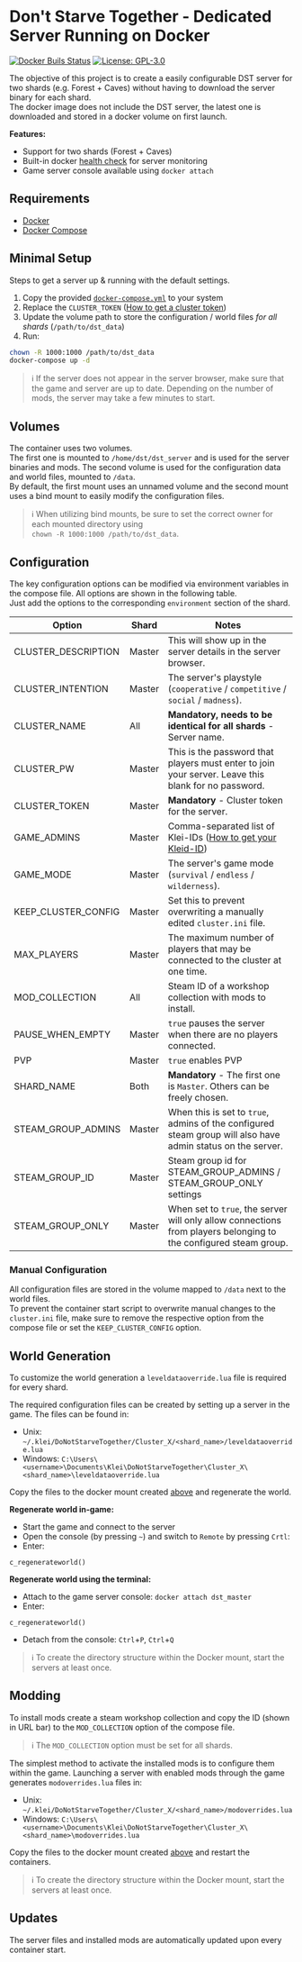 # Don't Starve Together - Dedicated Server Running on Docker

[![Docker Buils Status](https://github.com/Wollwolke/dst-dedicated-server/actions/workflows/docker-publish.yml/badge.svg)](https://github.com/Wollwolke/dst-dedicated-server/actions/workflows/docker-publish.yml)
[![License: GPL-3.0](https://img.shields.io/github/license/wollwolke/dst-dedicated-server?label=License)](https://github.com/Wollwolke/dst-dedicated-server/blob/master/LICENSE)

The objective of this project is to create a easily configurable DST server for two shards (e.g. Forest + Caves) without having to download the server binary for each shard.  
The docker image does not include the DST server, the latest one is downloaded and stored in a docker volume on first launch.

**Features:**

- Support for two shards (Forest + Caves)
- Built-in docker [health check](https://github.com/Wollwolke/dst-ping) for server monitoring
- Game server console available using `docker attach`

## Requirements

- [Docker](https://docs.docker.com/engine/install/)
- [Docker Compose](https://docs.docker.com/compose/install/)

## Minimal Setup

Steps to get a server up & running with the default settings.

1. Copy the provided [`docker-compose.yml`](docker-compose.yml) to your system
2. Replace the `CLUSTER_TOKEN` ([How to get a cluster token](doc/guides.md#acquire-cluster-token))
3. Update the volume path to store the configuration / world files *for all shards* (`/path/to/dst_data`)
4. Run:

``` sh
chown -R 1000:1000 /path/to/dst_data
docker-compose up -d
```

>ℹ If the server does not appear in the server browser, make sure that the game and server are up to date.
Depending on the number of mods, the server may take a few minutes to start.

## Volumes

The container uses two volumes.  
The first one is mounted to `/home/dst/dst_server` and is used for the server binaries and mods.
The second volume is used for the configuration data and world files, mounted to `/data`.  
By default, the first mount uses an unnamed volume and the second mount uses a bind mount to easily modify the configuration files.

>ℹ When utilizing bind mounts, be sure to set the correct owner for each mounted directory using  
`chown -R 1000:1000 /path/to/dst_data`.

## Configuration

The key configuration options can be modified via environment variables in the compose file.
All options are shown in the following table.  
Just add the options to the corresponding `environment` section of the shard.

| Option              | Shard  | Notes                                                             |
|---------------------|--------|-------------------------------------------------------------------|
| CLUSTER_DESCRIPTION | Master | This will show up in the server details in the server browser. |
| CLUSTER_INTENTION   | Master | The server's playstyle (`cooperative` / `competitive` / `social` / `madness`). |
| CLUSTER_NAME        | All    | **Mandatory, needs to be identical for all shards** - Server name. |
| CLUSTER_PW          | Master | This is the password that players must enter to join your server. Leave this blank for no password. |
| CLUSTER_TOKEN       | Master | **Mandatory** - Cluster token for the server. |
| GAME_ADMINS         | Master | Comma-separated list of Klei-IDs ([How to get your Kleid-ID](doc/guides.md#acquire-cluster-token)) |
| GAME_MODE           | Master | The server's game mode (`survival` / `endless` / `wilderness`). |
| KEEP_CLUSTER_CONFIG | Master | Set this to prevent overwriting a manually edited `cluster.ini` file. |
| MAX_PLAYERS         | Master | The maximum number of players that may be connected to the cluster at one time. |
| MOD_COLLECTION      | All    | Steam ID of a workshop collection with mods to install. |
| PAUSE_WHEN_EMPTY    | Master | `true` pauses the server when there are no players connected. |
| PVP                 | Master | `true` enables PVP |
| SHARD_NAME          | Both   | **Mandatory** - The first one is `Master`. Others can be freely chosen. |
| STEAM_GROUP_ADMINS  | Master | When this is set to `true`, admins of the configured steam group will also have admin status on the server. |
| STEAM_GROUP_ID      | Master | Steam group id for STEAM_GROUP_ADMINS / STEAM_GROUP_ONLY settings |
| STEAM_GROUP_ONLY    | Master | When set to `true`, the server will only allow connections from players belonging to the configured steam group. |

### Manual Configuration

All configuration files are stored in the volume mapped to `/data` next to the world files.  
To prevent the container start script to overwrite manual changes to the `cluster.ini` file, make sure to remove the respective option from the compose file or set the `KEEP_CLUSTER_CONFIG` option.

## World Generation

To customize the world generation a `leveldataoverride.lua` file is required for every shard.

The required configuration files can be created by setting up a server in the game.
The files can be found in:

- Unix: `~/.klei/DoNotStarveTogether/Cluster_X/<shard_name>/leveldataoverride.lua`
- Windows: `C:\Users\<username>\Documents\Klei\DoNotStarveTogether\Cluster_X\<shard_name>\leveldataoverride.lua`

Copy the files to the docker mount created [above](#minimal-setup) and regenerate the world.

**Regenerate world in-game:**

- Start the game and connect to the server
- Open the console (by pressing `~`) and switch to `Remote` by pressing `Crtl`:
- Enter:

```
c_regenerateworld()
```

**Regenerate world using the terminal:**

- Attach to the game server console: `docker attach dst_master`
- Enter:

```
c_regenerateworld()
```

- Detach from the console: `Ctrl`+`P`, `Ctrl`+`Q`

> ℹ To create the directory structure within the Docker mount, start the servers at least once.

## Modding

To install mods create a steam workshop collection and copy the ID (shown in URL bar) to the `MOD_COLLECTION` option of the compose file.

> ℹ The `MOD_COLLECTION` option must be set for all shards.

The simplest method to activate the installed mods is to configure them within the game.
Launching a server with enabled mods through the game generates `modoverrides.lua` files in:

- Unix: `~/.klei/DoNotStarveTogether/Cluster_X/<shard_name>/modoverrides.lua`
- Windows: `C:\Users\<username>\Documents\Klei\DoNotStarveTogether\Cluster_X\<shard_name>\modoverrides.lua`

Copy the files to the docker mount created [above](#minimal-setup) and restart the containers.

> ℹ To create the directory structure within the Docker mount, start the servers at least once.

## Updates

The server files and installed mods are automatically updated upon every container start.
